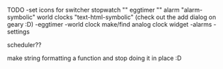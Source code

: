 TODO
-set icons for switcher
    stopwatch ""
    eggtimer ""
    alarm "alarm-symbolic"
    world clocks "text-html-symbolic"
    (check out the add dialog on geary :D)
-eggtimer
-world clock
    make/find analog clock widget
-alarms
-settings

scheduler??

make string formatting a function and stop doing it in place :D
